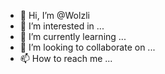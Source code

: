 - 👋 Hi, I’m @Wolzli
- 👀 I’m interested in ...
- 🌱 I’m currently learning ...
- 💞️ I’m looking to collaborate on ...
- 📫 How to reach me ...

<!---
Wolzli/Wolzli is a ✨ special ✨ repository because its `README.md` (this file) appears on your GitHub profile.
You can click the Preview link to take a look at your changes.
--->

